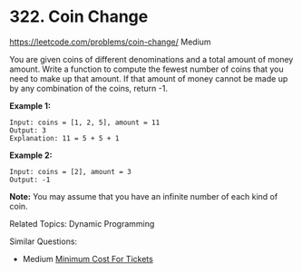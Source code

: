 # 322. Coin Change
<https://leetcode.com/problems/coin-change/>
Medium

You are given coins of different denominations and a total amount of money amount. Write a function to compute the fewest number of coins that you need to make up that amount. If that amount of money cannot be made up by any combination of the coins, return -1.

**Example 1:**

    Input: coins = [1, 2, 5], amount = 11
    Output: 3 
    Explanation: 11 = 5 + 5 + 1

**Example 2:**

    Input: coins = [2], amount = 3
    Output: -1

**Note:**
You may assume that you have an infinite number of each kind of coin.

Related Topics: Dynamic Programming

Similar Questions: 
* Medium [Minimum Cost For Tickets](https://leetcode.com/problems/minimum-cost-for-tickets/)